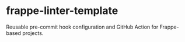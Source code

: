 # frappe-linter-template
Reusable pre-commit hook configuration and GitHub Action for Frappe-based projects.
